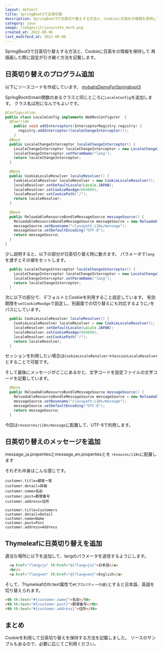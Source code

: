 ```yaml
---
layout: default
title: SpringBoot3で日英切替
description: SpringBoot3で日英切り替えする方法と、Cookieに日英をの情報を保持して再描画した際に設定が引き継ぐ方法を試してみました。
category: java
image: /images/it/java/cafe_mark.png
created_at: 2022-08-06
last_modifeid_at: 2022-08-06
---
```


SpringBoot3で日英切り替えする方法と、Cookieに日英をの情報を保持して
再描画した際に設定が引き継ぐ方法を記載します。

## 日英切り替えのプログラム追加

以下にソースコードを作成しています。
[mybatisDemoForSpringboot3](https://github.com/mtaketani113/mybatisDemoForSpringboot3/tree/0.0.2)

SpringBootのmain関数のあるクラスと同じところに`LocaleConfig`を追加します。
クラス名は別になんでもよいです。

```Java
@Configuration
public class LocaleConfig implements WebMvcConfigurer  {
  @Override 
    public void addInterceptors(InterceptorRegistry registry) { 
      registry.addInterceptor(localeChangeInterceptor()); 
    } 
  @Bean 
  public LocaleChangeInterceptor localeChangeInterceptor() { 
    LocaleChangeInterceptor localeChangeInterceptor = new LocaleChangeInterceptor(); 
    localeChangeInterceptor.setParamName("lang"); 
    return localeChangeInterceptor; 
  }
  
  @Bean 
  public CookieLocaleResolver localeResolver() { 
    CookieLocaleResolver localeResolver = new CookieLocaleResolver(); 
    localeResolver.setDefaultLocale(Locale.JAPAN);
    localeResolver.setCookieMaxAge(604800);
    localeResolver.setCookiePath("/");
    return localeResolver; 
  }
  
  @Bean 
  public ReloadableResourceBundleMessageSource messageSource() { 
    ReloadableResourceBundleMessageSource messageSource = new ReloadableResourceBundleMessageSource(); 
    messageSource.setBasename("classpath:i18n/message"); 
    messageSource.setDefaultEncoding("UTF-8");
    return messageSource; 
  }
} 
```

少し説明すると、以下の部分が日英切り替え時に動きます。
パラメータで`lang`を渡すとその値をセットします。

```Java
  public LocaleChangeInterceptor localeChangeInterceptor() { 
    LocaleChangeInterceptor localeChangeInterceptor = new LocaleChangeInterceptor(); 
    localeChangeInterceptor.setParamName("lang"); 
    return localeChangeInterceptor; 
  }
```

次に以下の部分で、デフォルトとCookieを利用すること設定しています。
有効期限を`setCookieMaxAge`で設定し、別画面での切り替えにも対応するように`/`をパスにしています。

```Java
  public CookieLocaleResolver localeResolver() { 
    CookieLocaleResolver localeResolver = new CookieLocaleResolver(); 
    localeResolver.setDefaultLocale(Locale.JAPAN);
    localeResolver.setCookieMaxAge(604800);
    localeResolver.setCookiePath("/");
    return localeResolver; 
  }
```

セッションを利用したい場合は`CookieLocaleResolver`→`SessionLocaleResolver`とすることで可能です。

そして最後にメッセージがどこにあるかと、文字コードを設定ファイルの文字コードを記載しています。

```Java
  @Bean 
  public ReloadableResourceBundleMessageSource messageSource() { 
    ReloadableResourceBundleMessageSource messageSource = new ReloadableResourceBundleMessageSource(); 
    messageSource.setBasename("classpath:i18n/message"); 
    messageSource.setDefaultEncoding("UTF-8");
    return messageSource; 
  }
```
今回は`resources/i18n/message`に配置して、UTF-8で利用します。


## 日英切り替えのメッセージを追加

message_ja.propertiesとmessage_en.propertiesとを
`resouces/i18n`に配置します

それぞれ中身はこんな感じです。
```
customer.title=顧客一覧
customer.detail=詳細
customer.name=名前
customer.post=郵便番号
customer.address=住所
```

```
customer.title=Customers
customer.detail=Detail
customer.name=Name
customer.post=Post
customer.address=Address
```

## Thymeleafに日英切り替えを追加

適当な場所に以下を追加して、langのパラメータを送信するようにします。
```Html
  <a href="?lang=ja" th:href="@{?lang=ja}">日本語</a>
  <br/>
  <a href="?lang=en" th:href="@{?lang=en}">English</a>
```

そして、Thymeleafのth:text属性で`#{プロパティーの値}`とすると日本語、英語を切り替えられます。

```Html
<th th:text="#{customer.name}">名前</th>
<th th:text="#{customer.post}">郵便番号</th>
<th th:text="#{customer.address}">住所</th>
```

## まとめ

Cookieを利用して日英切り替えを保持する方法を記載しました。
ソースのサンプルもあるので、必要に応じてご利用ください。